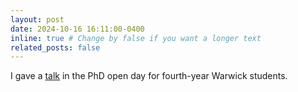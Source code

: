 ```yaml
---
layout: post
date: 2024-10-16 16:11:00-0400
inline: true # Change by false if you want a longer text 
related_posts: false
---
```


I gave a <a  href="https://alvarogohe.github.io/projects/the_life_of_a_phd_student_in_warwick/">talk</a> in the PhD open day for fourth-year Warwick students.